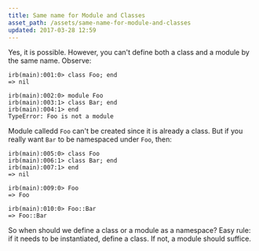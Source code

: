 ```yaml
---
title: Same name for Module and Classes
asset_path: /assets/same-name-for-module-and-classes
updated: 2017-03-28 12:59
---
```


Yes, it is possible. However, you can't define both a class and a module by the same name. Observe:

```
irb(main):001:0> class Foo; end
=> nil

irb(main):002:0> module Foo
irb(main):003:1> class Bar; end
irb(main):004:1> end
TypeError: Foo is not a module
```

Module calledd `Foo` can't be created since it is already a class. But if you really want `Bar` to be namespaced under `Foo`, then:

```
irb(main):005:0> class Foo
irb(main):006:1> class Bar; end
irb(main):007:1> end
=> nil

irb(main):009:0> Foo
=> Foo

irb(main):010:0> Foo::Bar
=> Foo::Bar
```

So when should we define a class or a module as a namespace? Easy rule: if it needs to be instantiated, define a class. If not, a module should suffice.
